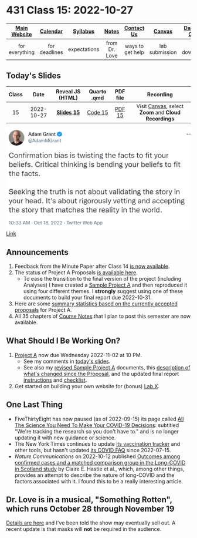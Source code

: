 # 431 Class 15: 2022-10-27

[Main Website](https://thomaselove.github.io/431-2022/) | [Calendar](https://thomaselove.github.io/431-2022/calendar.html) | [Syllabus](https://thomaselove.github.io/431-syllabus-2022/) | [Notes](https://thomaselove.github.io/431-notes/) | [Contact Us](https://thomaselove.github.io/431-2022/contact.html) | [Canvas](https://canvas.case.edu) | [Data and Code](https://github.com/THOMASELOVE/431-data)
:-----------: | :--------------: | :----------: | :---------: | :-------------: | :-----------: | :------------:
for everything | for deadlines | expectations | from Dr. Love | ways to get help | lab submission | for downloads

## Today's Slides

Class | Date | Reveal JS (HTML) | Quarto .qmd | PDF file | Recording
:---: | :--------: | :------: | :------: | :--------: | :-------------:
15 | 2022-10-27 | **[Slides 15](https://thomaselove.github.io/431-slides-2022/class15.html)** | [Code 15](https://thomaselove.github.io/431-slides-2022/class15.qmd) | [PDF 15](431%20Class%2015.pdf) | Visit [Canvas](https://canvas.case.edu/), select **Zoom** and **Cloud Recordings**

![](grant_2022-10-18.png) [Link](https://twitter.com/adammgrant/status/1582379253479354368)

## Announcements

1. Feedback from the Minute Paper after Class 14 [is now available](https://bit.ly/431-2022-min14-feedback).
2. The status of Project A Proposals [is available here](https://github.com/THOMASELOVE/431-classes-2022/blob/main/projectA/proposal_status.md).
    - To ease the transition to the final version of the project (including Analyses) I have created a [Sample Project A](https://thomaselove.github.io/431-projectA-2022/exampleC.html) and then reproduced it using four different themes. I **strongly** suggest using one of these documents to build your final report due 2022-10-31. 
3. Here are some [summary statistics based on the currently accepted proposals](https://github.com/THOMASELOVE/431-classes-2022/blob/main/projectA/proposal_status.md#some-summary-statistics-through-47-accepted-proposals) for Project A.
4. All 35 chapters of [Course Notes](https://thomaselove.github.io/431-notes/) that I plan to post this semester are now available.

## What Should I Be Working On?

1. [Project A](https://thomaselove.github.io/431-projectA-2022/) now due Wednesday 2022-11-02 at 10 PM. 
    - See my comments in [today's slides](https://thomaselove.github.io/431-slides-2022/class15.html).
    - See also my [revised Sample Project A](https://thomaselove.github.io/431-projectA-2022/exampleC.html) documents, this [description of what's changed since the Proposal](https://github.com/THOMASELOVE/431-classes-2022/blob/main/projectA/changes_from_proposal.md), and the updated final report [instructions](https://thomaselove.github.io/431-projectA-2022/report.html) and [checklist](https://thomaselove.github.io/431-projectA-2022/check_final.html).
2. Get started on building your own website for (bonus) [Lab X](https://github.com/THOMASELOVE/431-labs-2022/blob/main/labX.md).

## One Last Thing

- FiveThirtyEight has now paused (as of 2022-09-15) its page called [All The Science You Need To Make Your COVID-19 Decisions](https://projects.fivethirtyeight.com/covid-19-updates/): subtitled "We're tracking the research so you don't have to." and is no longer updating it with new guidance or science.
- The New York Times continues to update [its vaccination tracker](https://www.nytimes.com/interactive/2020/us/covid-19-vaccine-doses.html) and other tools, but hasn't updated [its COVID FAQ](https://www.nytimes.com/explain/2022/coronavirus-questions) since 2022-07-15.
- *Nature Communications* on 2022-10-12 published [Outcomes among confirmed cases and a matched comparison group in the Long-COVID in Scotland study](https://www.nature.com/articles/s41467-022-33415-5) by Claire E. Hastie et al., which, among other things, provides an attempt to describe the nature of long-COVID and the factors associated with it. I found this to be a really interesting article.

## Dr. Love is in a musical, "Something Rotten", which runs October 28 through November 19

[Details are here](https://github.com/THOMASELOVE/theater#theater) and I've been told the show may eventually sell out. A recent update is that masks will **not** be required in the audience.

